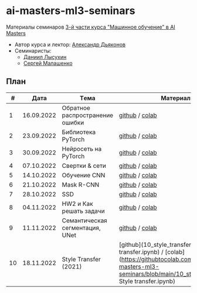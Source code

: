 # ai-masters-ml3-seminars
Материалы семинаров [3-й части курса "Машинное обучение" в AI Masters](https://aimasters.ru/ml3)

* Автор курса и лектор: [Александр Дьяконов](https://github.com/Dyakonov)
* Семинаристы:
  * [Даниил Лысухин](https://github.com/lysukhin)
  * [Сергей Малашенко](https://github.com/SergeyMalashenko)
  
## План

|#  |Дата       |Tема                                         |Материалы                                                            
|---|-----------|---------------------------------------------|---------------------------------------------------------------------|
|1  |16.09.2022 |Обратное распространение ошибки              |[github](01_backprop/seminar01_backprop.ipynb) / [colab](https://githubtocolab.com/lysukhin/ai-masters-ml3-seminars/blob/main/01_backprop/seminar01_backprop.ipynb)|
|2  |23.09.2022 |Библиотека PyTorch                           |[github](02_pytorch/seminar02_pytorch.ipynb) / [colab](https://githubtocolab.com/lysukhin/ai-masters-ml3-seminars/blob/main/02_pytorch/seminar02_pytorch.ipynb)|
|3  |30.09.2022 |Нейросеть на PyTorch                         |[github](03_neuralnet/seminar03_neuralnet.ipynb) / [colab](https://githubtocolab.com/lysukhin/ai-masters-ml3-seminars/blob/main/03_neuralnet/seminar03_neuralnet.ipynb)|
|4  |07.10.2022 |Свертки & сети                               |[github](04_convolutions/seminar04_convolutions.ipynb) / [colab](https://githubtocolab.com/lysukhin/ai-masters-ml3-seminars/blob/main/04_convolutions/seminar04_convolutions.ipynb)|
|5  |14.10.2022 |Обучение CNN                                 |[github](05_cnn/seminar05_cnn.ipynb) / [colab](https://githubtocolab.com/lysukhin/ai-masters-ml3-seminars/blob/main/05_cnn/seminar05_cnn.ipynb)|
|6  |21.10.2022 |Mask R-CNN                                   |[github](06_mask_r_cnn/seminar06_mask_r_cnn.ipynb) / [colab](https://githubtocolab.com/lysukhin/ai-masters-ml3-seminars/blob/main/06_mask_r_cnn/seminar06_mask_r_cnn.ipynb)|
|7  |28.10.2022 |SSD                                          |[github](07_ssd/seminar07_ssd.ipynb) / [colab](https://githubtocolab.com/lysukhin/ai-masters-ml3-seminars/blob/main/07_ssd/seminar07_ssd.ipynb)|
|8  |04.11.2022 |HW2 и Как решать задачи                      |[github](08_solving_problems/seminar08_solving_problems.ipynb) / [colab](https://githubtocolab.com/lysukhin/ai-masters-ml3-seminars/blob/main/08_solving_problems/seminar08_solving_problems.ipynb)|
|9  |11.11.2022 |Семантическая сегментация, UNet             |[github](09_segmentation/seminar09_segmentation.ipynb) / [colab](https://githubtocolab.com/lysukhin/ai-masters-ml3-seminars/blob/main/09_segmentation/seminar09_segmentation.ipynb)|
|10  |18.11.2022 |Style Transfer (2021)             |[github](10_style_transfer/10. Style transfer.ipynb) / [colab](https://githubtocolab.com/lysukhin/ai-masters-ml3-seminars/blob/main/10_style_transfer/10.\ Style transfer.ipynb)|
